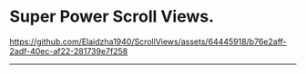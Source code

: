 Super Power Scroll Views.
========================

https://github.com/Elaidzha1940/ScrollViews/assets/64445918/b76e2aff-2adf-40ec-af22-281739e7f258

------------------------
